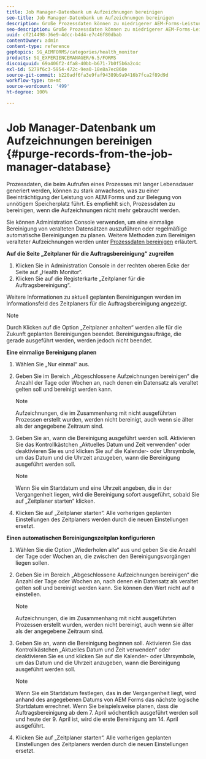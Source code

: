 ```yaml
---
title: Job Manager-Datenbank um Aufzeichnungen bereinigen
seo-title: Job Manager-Datenbank um Aufzeichnungen bereinigen
description: Große Prozessdaten können zu niedrigerer AEM-Forms-Leistung führen. Es empfiehlt sich, Prozessdaten zu bereinigen, wenn die Aufzeichnungen nicht mehr gebraucht werden.
seo-description: Große Prozessdaten können zu niedrigerer AEM-Forms-Leistung führen. Es empfiehlt sich, Prozessdaten zu bereinigen, wenn die Aufzeichnungen nicht mehr gebraucht werden.
uuid: cf214498-36e9-4dcc-b4d4-e7c46f80dbab
contentOwner: admin
content-type: reference
geptopics: SG_AEMFORMS/categories/health_monitor
products: SG_EXPERIENCEMANAGER/6.5/FORMS
discoiquuid: 69a406f2-4fa8-40bb-b671-7b0f5b6a2c4c
exl-id: 5279f6c3-5954-472c-9ea0-18e8a7ec860e
source-git-commit: b220adf6fa3e9faf94389b9a9416b7fca2f89d9d
workflow-type: tm+mt
source-wordcount: '499'
ht-degree: 100%

---
```


# Job Manager-Datenbank um Aufzeichnungen bereinigen {#purge-records-from-the-job-manager-database}

Prozessdaten, die beim Aufrufen eines Prozesses mit langer Lebensdauer generiert werden, können zu stark anwachsen, was zu einer Beeinträchtigung der Leistung von AEM Forms und zur Belegung von unnötigem Speicherplatz führt. Es empfiehlt sich, Prozessdaten zu bereinigen, wenn die Aufzeichnungen nicht mehr gebraucht werden.

Sie können Administration Console verwenden, um eine einmalige Bereinigung von veralteten Datensätzen auszuführen oder regelmäßige automatische Bereinigungen zu planen. Weitere Methoden zum Bereinigen veralteter Aufzeichnungen werden unter [Prozessdaten bereinigen](/help/forms/using/admin-help/purging-process-data.md#purging-process-data) erläutert.

**Auf die Seite „Zeitplaner für die Auftragsbereinigung“ zugreifen**

1. Klicken Sie in Administration Console in der rechten oberen Ecke der Seite auf „Health Monitor“.
1. Klicken Sie auf die Registerkarte „Zeitplaner für die Auftragsbereinigung“.

Weitere Informationen zu aktuell geplanten Bereinigungen werden im Informationsfeld des Zeitplaners für die Auftragsbereinigung angezeigt.

>[!NOTE]
>
>Durch Klicken auf die Option „Zeitplaner anhalten“ werden alle für die Zukunft geplanten Bereinigungen beendet. Bereinigungsaufträge, die gerade ausgeführt werden, werden jedoch nicht beendet.

**Eine einmalige Bereinigung planen**

1. Wählen Sie „Nur einmal“ aus.
1. Geben Sie im Bereich „Abgeschlossene Aufzeichnungen bereinigen“ die Anzahl der Tage oder Wochen an, nach denen ein Datensatz als veraltet gelten soll und bereinigt werden kann.

   >[!NOTE]
   >
   >Aufzeichnungen, die im Zusammenhang mit nicht ausgeführten Prozessen erstellt wurden, werden nicht bereinigt, auch wenn sie älter als der angegebene Zeitraum sind.

1. Geben Sie an, wann die Bereinigung ausgeführt werden soll. Aktivieren Sie das Kontrollkästchen „Aktuelles Datum und Zeit verwenden“ oder deaktivieren Sie es und klicken Sie auf die Kalender- oder Uhrsymbole, um das Datum und die Uhrzeit anzugeben, wann die Bereinigung ausgeführt werden soll.

   >[!NOTE]
   >
   >Wenn Sie ein Startdatum und eine Uhrzeit angeben, die in der Vergangenheit liegen, wird die Bereinigung sofort ausgeführt, sobald Sie auf „Zeitplaner starten“ klicken.

1. Klicken Sie auf „Zeitplaner starten“. Alle vorherigen geplanten Einstellungen des Zeitplaners werden durch die neuen Einstellungen ersetzt.

**Einen automatischen Bereinigungszeitplan konfigurieren**

1. Wählen Sie die Option „Wiederholen alle“ aus und geben Sie die Anzahl der Tage oder Wochen an, die zwischen den Bereinigungsvorgängen liegen sollen.
1. Geben Sie im Bereich „Abgeschlossene Aufzeichnungen bereinigen“ die Anzahl der Tage oder Wochen an, nach denen ein Datensatz als veraltet gelten soll und bereinigt werden kann. Sie können den Wert nicht auf `0`   einstellen.

   >[!NOTE]
   >
   >Aufzeichnungen, die im Zusammenhang mit nicht ausgeführten Prozessen erstellt wurden, werden nicht bereinigt, auch wenn sie älter als der angegebene Zeitraum sind.

1. Geben Sie an, wann die Bereinigung beginnen soll. Aktivieren Sie das Kontrollkästchen „Aktuelles Datum und Zeit verwenden“ oder deaktivieren Sie es und klicken Sie auf die Kalender- oder Uhrsymbole, um das Datum und die Uhrzeit anzugeben, wann die Bereinigung ausgeführt werden soll.

   >[!NOTE]
   >
   >Wenn Sie ein Startdatum festlegen, das in der Vergangenheit liegt, wird anhand des angegebenen Datums von AEM Forms das nächste logische Startdatum errechnet. Wenn Sie beispielsweise planen, dass die Auftragsbereinigung ab dem 7. April wöchentlich ausgeführt werden soll und heute der 9. April ist, wird die erste Bereinigung am 14. April ausgeführt.

1. Klicken Sie auf „Zeitplaner starten“. Alle vorherigen geplanten Einstellungen des Zeitplaners werden durch die neuen Einstellungen ersetzt.
